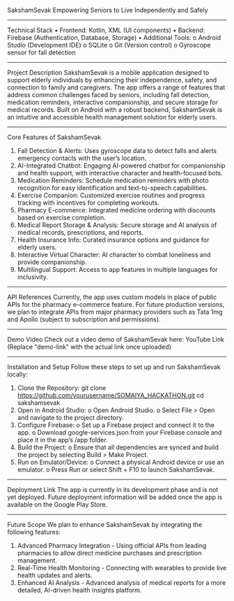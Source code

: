 SakshamSevak
Empowering Seniors to Live Independently and Safely
______________
Technical Stack
•	Frontend: Kotlin, XML (UI components)
•	Backend: Firebase (Authentication, Database, Storage)
•	Additional Tools:
o	Android Studio (Development IDE)
o	SQLite 
o	Git (Version control)
o	Gyroscope sensor for fall detection
______________
Project Description
SakshamSevak is a mobile application designed to support elderly individuals by enhancing their independence, safety, and connection to family and caregivers. The app offers a range of features that address common challenges faced by seniors, including fall detection, medication reminders, interactive companionship, and secure storage for medical records. Built on Android with a robust backend, SakshamSevak is an intuitive and accessible health management solution for elderly users.
______________
Core Features of SakshamSevak
1.	Fall Detection & Alerts: Uses gyroscope data to detect falls and alerts emergency contacts with the user’s location.
2.	AI-Integrated Chatbot: Engaging AI-powered chatbot for companionship and health support, with interactive character and health-focused bots.
3.	Medication Reminders: Schedule medication reminders with photo recognition for easy identification and text-to-speech capabilities.
4.	Exercise Companion: Customized exercise routines and progress tracking with incentives for completing workouts.
5.	Pharmacy E-commerce: Integrated medicine ordering with discounts based on exercise completion.
6.	Medical Report Storage & Analysis: Secure storage and AI analysis of medical records, prescriptions, and reports.
7.	Health Insurance Info: Curated insurance options and guidance for elderly users.
8.	Interactive Virtual Character: AI character to combat loneliness and provide companionship.
9.	Multilingual Support: Access to app features in multiple languages for inclusivity.
______________
API References
Currently, the app uses custom models in place of public APIs for the pharmacy e-commerce feature. For future production versions, we plan to integrate APIs from major pharmacy providers such as Tata 1mg and Apollo (subject to subscription and permissions).
______________
Demo Video
Check out a video demo of SakshamSevak here: YouTube Link (Replace "demo-link" with the actual link once uploaded)
______________
Installation and Setup
Follow these steps to set up and run SakshamSevak locally:
1.	Clone the Repository:
git clone https://github.com/yourusername/SOMAIYA_HACKATHON.git
cd sakshamsevak
2.	Open in Android Studio:
o	Open Android Studio.
o	Select File > Open and navigate to the project directory.
3.	Configure Firebase:
o	Set up a Firebase project and connect it to the app.
o	Download google-services.json from your Firebase console and place it in the app’s /app folder.
4.	Build the Project:
o	Ensure that all dependencies are synced and build the project by selecting Build > Make Project.
5.	Run on Emulator/Device:
o	Connect a physical Android device or use an emulator.
o	Press Run or select Shift + F10 to launch SakshamSevak.
______________
Deployment Link
The app is currently in its development phase and is not yet deployed. Future deployment information will be added once the app is available on the Google Play Store.
______________
Future Scope
We plan to enhance SakshamSevak by integrating the following features:
1.	Advanced Pharmacy Integration - Using official APIs from leading pharmacies to allow direct medicine purchases and prescription management.
2.	Real-Time Health Monitoring - Connecting with wearables to provide live health updates and alerts.
3.	Enhanced AI Analysis - Advanced analysis of medical reports for a more detailed, AI-driven health insights platform.
